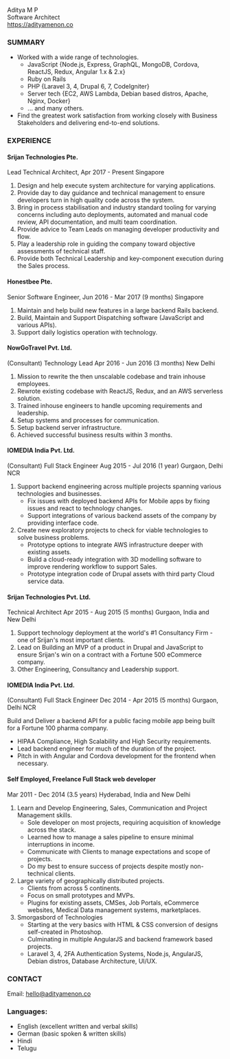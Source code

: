 Aditya M P  
Software Architect  
https://adityamenon.co

### SUMMARY

* Worked with a wide range of technologies.
    * JavaScript {Node.js, Express, GraphQL, MongoDB, Cordova, ReactJS, Redux, Angular 1.x & 2.x}
    * Ruby on Rails
    * PHP {Laravel 3, 4, Drupal 6, 7, CodeIgniter}
    * Server tech {EC2, AWS Lambda, Debian based distros, Apache, Nginx, Docker}
    * ... and many others.
* Find the greatest work satisfaction from working closely with Business Stakeholders and delivering end-to-end solutions.

### EXPERIENCE

#### Srijan Technologies Pte.
Lead Technical Architect, Apr 2017 - Present
Singapore

1. Design and help execute system architecture for varying applications.
2. Provide day to day guidance and technical management to ensure developers turn in high quality code across the system.
3. Bring in process stabilisation and industry standard tooling for varying concerns including auto deployments, automated and manual code review, API documentation, and multi team coordination.
4. Provide advice to Team Leads on managing developer productivity and flow.
5. Play a leadership role in guiding the company toward objective assessments of technical staff.
6. Provide both Technical Leadership and key-component execution during the Sales process.

#### Honestbee Pte.  
  
Senior Software Engineer, Jun 2016 - Mar 2017 (9 months)
Singapore

1. Maintain and help build new features in a large backend Rails backend.
2. Build, Maintain and Support Dispatching software (JavaScript and various APIs).
3. Support daily logistics operation with technology.

#### NowGoTravel Pvt. Ltd.
(Consultant) Technology Lead 
Apr 2016 - Jun 2016 (3 months) 
New Delhi

1. Mission to rewrite the then unscalable codebase and train inhouse employees.
2. Rewrote existing codebase with ReactJS, Redux, and an AWS serverless solution.
3. Trained inhouse engineers to handle upcoming requirements and leadership.
4. Setup systems and processes for communication.
5. Setup backend server infrastructure.
6. Achieved successful business results within 3 months.

#### IOMEDIA India Pvt. Ltd.
(Consultant) Full Stack Engineer
Aug 2015 - Jul 2016 (1 year)
Gurgaon, Delhi NCR

1. Support backend engineering across multiple projects spanning various technologies and businesses.
    * Fix issues with deployed backend APIs for Mobile apps by fixing issues and react to technology changes.
    * Support integrations of various backend assets of the company by providing interface code.
2. Create new exploratory projects to check for viable technologies to solve business problems.
    * Prototype options to integrate AWS infrastructure deeper with existing assets.
    * Build a cloud-ready integration with 3D modelling software to improve rendering workflow to support Sales.
    * Prototype integration code of Drupal assets with third party Cloud service data.

#### Srijan Technologies Pvt. Ltd.
Technical Architect
Apr 2015 - Aug 2015 (5 months)
Gurgaon, India and New Delhi

1. Support technology deployment at the world's #1 Consultancy Firm - one of Srijan's most important clients.
2. Lead on Building an MVP of a product in Drupal and JavaScript to ensure Srijan's win on a contract with a Fortune 500 eCommerce company.
3. Other Engineering, Consultancy and Leadership support. 


#### IOMEDIA India Pvt. Ltd.
(Consultant) Full Stack Engineer 
Dec 2014 - Apr 2015 (5 months)
Gurgaon, Delhi NCR

Build and Deliver a backend API for a public facing mobile app being built for a Fortune 100 pharma company.
* HIPAA Compliance, High Scalability and High Security requirements.
* Lead backend engineer for much of the duration of the project.
* Pitch in with Angular and Cordova development for the frontend when necessary.

#### Self Employed, Freelance Full Stack web developer
Mar 2011 - Dec 2014 (3.5 years)
Hyderabad, India and New Delhi

1. Learn and Develop Engineering, Sales, Communication and Project Management skills.
    * Sole developer on most projects, requiring acquisition of knowledge across the stack.
    * Learned how to manage a sales pipeline to ensure minimal interruptions in income.
    * Communicate with Clients to manage expectations and scope of projects.
    * Do my best to ensure success of projects despite mostly non-technical clients.
2. Large variety of geographically distributed projects.
    * Clients from across 5 continents.
    * Focus on small prototypes and MVPs. 
    * Plugins for existing assets, CMSes, Job Portals, eCommerce websites, Medical Data management systems, marketplaces.
2. Smorgasbord of Technologies
    * Starting at the very basics with HTML & CSS conversion of designs self-created in Photoshop. 
    * Culminating in multiple AngularJS and backend framework based projects.
    * Laravel 3, 4, 2FA Authentication Systems, Node.js, AngularJS, Debian distros, Database Architecture, UI/UX.

### CONTACT
Email: hello@adityamenon.co

### Languages:
* English (excellent written and verbal skills)
* German (basic spoken & written skills)
* Hindi
* Telugu
